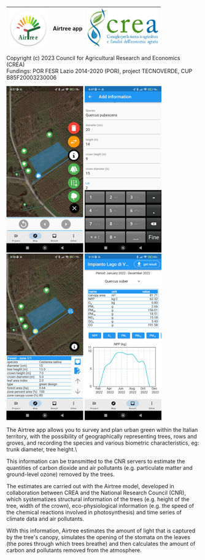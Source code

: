 | <img src='assets_github/ic_airtree.png' height='100'> | Airtree app | <img src='assets_github/logo_crea.png' height='100'> |
| ----------------------- | --------------------------- | ------------------------------- |


Copyright (c) 2023 Council for Agricultural Research and Economics (CREA)\
Fundings:  POR FESR Lazio 2014-2020 (POR), project TECNOVERDE, CUP B85F20003230006


<img src='assets_github/airtree_fig_1.jpg' width='200'>  <img src='assets_github/airtree_fig_2.jpg' width='200'> <img src='assets_github/airtree_fig_3.jpg' width='200'>  <img src='assets_github/airtree_fig_4.jpg' width='200'>


The Airtree app allows you to survey and plan urban green within the Italian territory, with the possibility of geographically representing trees, rows and groves, and recording the species and various biometric characteristics, eg: trunk diameter, tree height.\

This information can be transmitted to the CNR servers to estimate the quantities of carbon dioxide and air pollutants (e.g. particulate matter and ground-level ozone) removed by the trees.

The estimates are carried out with the Airtree model, developed in collaboration between CREA and the National Research Council (CNR), which systematizes structural information of the trees (e.g. height of the tree, width of the crown), eco-physiological information (e.g. the speed of the chemical reactions involved in photosynthesis) and time series of climate data and air pollutants.

With this information, Airtree estimates the amount of light that is captured by the tree's canopy, simulates the opening of the stomata on the leaves (the pores through which trees breathe) and then calculates the amount of carbon and pollutants removed from the atmosphere.


